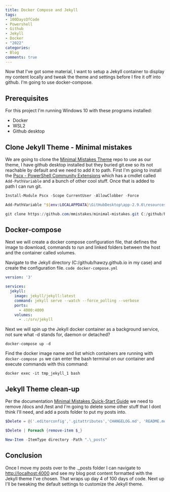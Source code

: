 ```yaml
---
title: Docker Compose and Jekyll
tags:
- 100DaysOfCode
- Powershell
- Github
- Jekyll
- Docker
- "2022"
categories:
- Blog
comments: true
---
```


Now that I've got some material, I want to setup a Jekyll container to display my content locally and tweak the theme and settings before I fire it off into github.  I'm going to use docker-compose.

## Prerequisites

For this project I'm running Windows 10 with these programs installed:

* Docker
* WSL2
* Github desktop

## Clone Jekyll Theme - Minimal mistakes

We are going to clone the [Minimal Mistakes Theme](https://github.com/mmistakes/minimal-mistakes_) repo to use as our theme, I have github desktop installed but they buried git.exe so its not reachable by default and we need to add it to path.  First I'm going to install the [Pscx - PowerShell Community Extensions](https://github.com/Pscx/Pscx) which has a cmdlet called `Add-PathVariable` and a bunch of other cool stuff.  Once that is added to path I can run git.

```powershell
Install-Module Pscx -Scope CurrentUser -AllowClobber -Force

Add-PathVariable "${env:LOCALAPPDATA}\GitHubDesktop\app-2.9.6\resources\app\git\cmd\"

git clone https://github.com/mmistakes/minimal-mistakes.git C:/github/hawzy.github.io
```

## Docker-compose

Next we will create a docker compose configuration file, that defines the image to download, commands to run and linked folders between the host and the container called volumes.

Navigate to the Jekyll directory (C:/github/hawzy.github.io in my case) and create the configuration file.
`code docker-compose.yml`

```yaml
version: '3'

services:
  jekyll:
    image: jekyll/jekyll:latest
    command: jekyll serve --watch --force_polling --verbose
    ports:
      - 4000:4000
    volumes:
      - .:/srv/jekyll
```

Next we will spin up the Jekyll docker container as a background service, not sure what -d stands for, daemon or detached?

```docker
docker-compose up -d
```

Find the docker image name and list which containers are running with `docker-compose ps` we can enter the bash terminal on our container and execute commands with this command:

```docker
docker exec -it tmp_jekyll_1 bash
```

## Jekyll Theme clean-up

Per the documentation [Minimal Mistakes Quick-Start Guide](https://mmistakes.github.io/minimal-mistakes/docs/quick-start-guide/#gem-based-method) we need to remove /docs and /test and I'm going to delete some other stuff that I dont think I'll need, and add a posts folder to put my posts into.

```powershell
$Delete = @('.editorconfig','.gitattributes','CHANGELOG.md', 'README.md', 'screenshot-layouts.png', 'screenshot.png', 'test', 'docs')

$Delete | Foreach {remove-item $_}

New-Item -ItemType directory -Path ".\_posts"
```

## Conclusion

Once I move my posts over to the .\_posts folder I can navigate to [http://localhost:4000](http://localhost:4000) and see my blog post content formatted with the Jekyll theme I've chosen.  That wraps up day 4 of 100 days of code.  Next up I'll be tweaking the default settings to customize the Jekyll theme.
